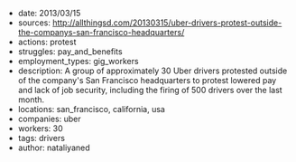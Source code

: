 - date: 2013/03/15
- sources: http://allthingsd.com/20130315/uber-drivers-protest-outside-the-companys-san-francisco-headquarters/
- actions: protest
- struggles: pay_and_benefits
- employment_types: gig_workers
- description: A group of approximately 30 Uber drivers protested outside of the company's San Francisco headquarters to protest lowered pay and lack of job security, including the firing of 500 drivers over the last month. 
- locations: san_francisco, california, usa
- companies: uber
- workers: 30
- tags: drivers
- author: nataliyaned

